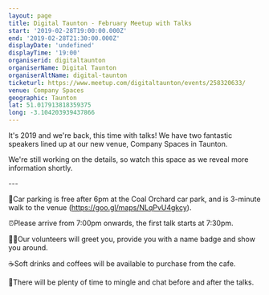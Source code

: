 ```yaml
---
layout: page
title: Digital Taunton - February Meetup with Talks
start: '2019-02-28T19:00:00.000Z'
end: '2019-02-28T21:30:00.000Z'
displayDate: 'undefined'
displayTime: '19:00'
organiserid: digitaltaunton
organiserName: Digital Taunton
organiserAltName: digital-taunton
ticketurl: https://www.meetup.com/digitaltaunton/events/258320633/
venue: Company Spaces
geographic: Taunton
lat: 51.017913818359375
long: -3.104203939437866
---
```

<p>It's 2019 and we're back, this time with talks! We have two fantastic speakers lined up at our new venue, Company Spaces in Taunton.</p> <p>We're still working on the details, so watch this space as we reveal more information shortly.</p> <p>---</p> <p>🚗Car parking is free after 6pm at the Coal Orchard car park, and is 3-minute walk to the venue (<a href='https://goo.gl/maps/NLqPvU4gkcy' class='linkified'>https://goo.gl/maps/NLqPvU4gkcy</a>).</p> <p>⏰Please arrive from 7:00pm onwards, the first talk starts at 7:30pm.</p> <p>🙋‍♀️Our volunteers will greet you, provide you with a name badge and show you around.</p> <p>☕️Soft drinks and coffees will be available to purchase from the cafe.</p> <p>💬There will be plenty of time to mingle and chat before and after the talks.</p> 
